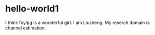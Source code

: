 # hello-world1
I think fxylpg is a wonderful girl.
I am Liusheng.
My reserch domain is channel estimation.
